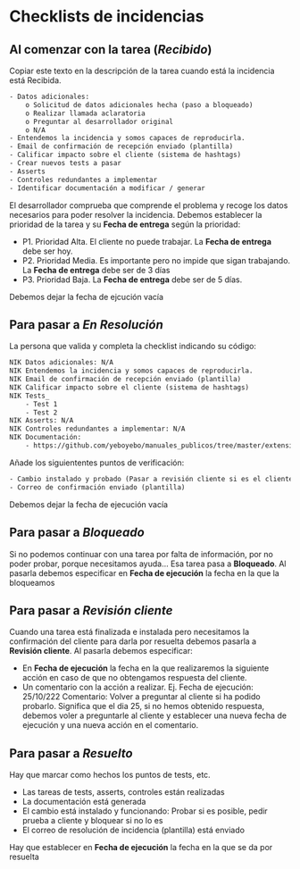 # Checklists de incidencias

## Al comenzar con la tarea (*Recibido*)
Copiar este texto en la descripción de la tarea cuando está la incidencia está Recibida.

```txt
- Datos adicionales:
    o Solicitud de datos adicionales hecha (paso a bloqueado)
    o Realizar llamada aclaratoria
    o Preguntar al desarrollador original
    o N/A
- Entendemos la incidencia y somos capaces de reproducirla.
- Email de confirmación de recepción enviado (plantilla)
- Calificar impacto sobre el cliente (sistema de hashtags)
- Crear nuevos tests a pasar
- Asserts
- Controles redundantes a implementar
- Identificar documentación a modificar / generar
```

El desarrollador comprueba que comprende el problema y recoge los datos necesarios para poder resolver la incidencia.
Debemos establecer la prioridad de la tarea y su **Fecha de entrega** según la prioridad:
- P1. Prioridad Alta. El cliente no puede trabajar. La **Fecha de entrega** debe ser hoy.
- P2. Prioridad Media. Es importante pero no impide que sigan trabajando. La **Fecha de entrega** debe ser de 3 días
- P3. Prioridad Baja. La **Fecha de entrega** debe ser de 5 días.

Debemos dejar la fecha de ejcución vacía

## Para pasar a *En Resolución*
La persona que valida y completa la checklist indicando su código:
```txt
NIK Datos adicionales: N/A
NIK Entendemos la incidencia y somos capaces de reproducirla.
NIK Email de confirmación de recepción enviado (plantilla)
NIK Calificar impacto sobre el cliente (sistema de hashtags)
NIK Tests_
    - Test 1
    - Test 2
NIK Asserts: N/A
NIK Controles redundantes a implementar: N/A
NIK Documentación:
    - https://github.com/yeboyebo/manuales_publicos/tree/master/extensiones/igic_canarias)
```
Añade los siguiententes puntos de verificación:
```txt
- Cambio instalado y probado (Pasar a revisión cliente si es el cliente quien debe confirmar la prueba)
- Correo de confirmación enviado (plantilla)
```
Debemos dejar la fecha de ejecución vacía

## Para pasar a *Bloqueado*
Si no podemos continuar con una tarea por falta de información, por no poder probar, porque necesitamos ayuda... Esa tarea pasa a **Bloqueado**. Al pasarla debemos especificar en **Fecha de ejecución** la fecha en la que la bloqueamos

## Para pasar a *Revisión cliente*
Cuando una tarea está finalizada e instalada pero necesitamos la confirmación del cliente para darla por resuelta debemos pasarla a **Revisión cliente**. Al pasarla debemos especificar:
-  En **Fecha de ejecución** la fecha en la que realizaremos la siguiente acción en caso de que no obtengamos respuesta del cliente.
- Un comentario con la acción a realizar. 
Ej. Fecha de ejecución: 25/10/222 Comentario: Volver a preguntar al cliente si ha podido probarlo. Significa que el dia 25, si no hemos obtenido respuesta, debemos voler a preguntarle al cliente y establecer una nueva fecha de ejecución y una nueva acción en el comentario.

## Para pasar a *Resuelto*
Hay que marcar como hechos los puntos de tests, etc.
- Las tareas de tests, asserts, controles están realizadas
- La documentación está generada
- El cambio está instalado y funcionando: Probar si es posible, pedir prueba a cliente y bloquear si no lo es
- El correo de resolución de incidencia (plantilla) está enviado

Hay que establecer en **Fecha de ejecución** la fecha en la que se da por resuelta